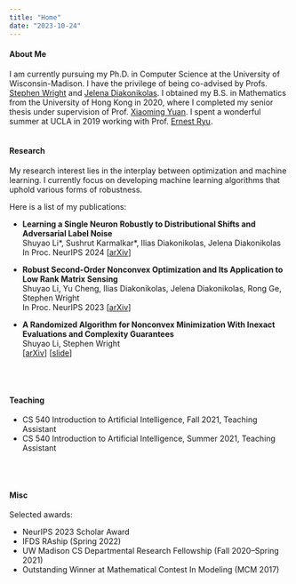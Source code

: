 ```yaml
---
title: "Home"
date: "2023-10-24"
---
```


#### About Me
I am currently pursuing my Ph.D. in Computer Science at the University of Wisconsin-Madison. I have the privilege of being co-advised by Profs. [Stephen Wright](https://pages.cs.wisc.edu/~swright/) and [Jelena Diakonikolas](https://www.jelena-diakonikolas.com/). I obtained my B.S. in Mathematics from the University of Hong Kong in 2020, where I completed my senior thesis under supervision of Prof. [Xiaoming Yuan](https://hkumath.hku.hk/~xmyuan/). I spent a wonderful summer at UCLA in 2019 working with Prof. [Ernest Ryu](https://ernestryu.com/). 
<br/>
<br/>

#### Research
My research interest lies in the interplay between optimization and machine learning. I currently focus on developing machine learning algorithms that uphold various forms of robustness. 

Here is a list of my publications:
- **Learning a Single Neuron Robustly to Distributional Shifts and Adversarial Label Noise**  
Shuyao Li\*, Sushrut Karmalkar\*, Ilias Diakonikolas, Jelena Diakonikolas  
In Proc. NeurIPS 2024 [[arXiv](https://arxiv.org/abs/2411.06697)]

- **Robust Second-Order Nonconvex Optimization and Its Application to Low Rank Matrix Sensing**  
Shuyao Li, Yu Cheng, Ilias Diakonikolas, Jelena Diakonikolas, Rong Ge, Stephen Wright  
In Proc. NeurIPS 2023 [[arXiv](https://arxiv.org/abs/2403.10547)]

- **A Randomized Algorithm for Nonconvex Minimization With Inexact Evaluations and Complexity Guarantees**  
Shuyao Li, Stephen Wright  
[[arXiv](https://arxiv.org/abs/2310.18841)] [[slide](op23.pdf)]
<br/>
<br/>

#### Teaching 
- CS 540 Introduction to Artificial Intelligence, Fall 2021, Teaching Assistant
- CS 540 Introduction to Artificial Intelligence, Summer 2021, Teaching Assistant
<br/>
<br/>

#### Misc
Selected awards:
- NeurIPS 2023 Scholar Award
- IFDS RAship (Spring 2022)
- UW Madison CS Departmental Research Fellowship (Fall 2020–Spring 2021)
- Outstanding Winner at Mathematical Contest In Modeling (MCM 2017)
